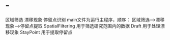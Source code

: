 # -
区域筛选 漂移现象  停留点识别
main文件为运行主程序，顺序：
区域筛选——>漂移现象——>停留点提取
SpatialFiltering 用于筛选研究范围内的数据
Draft 用于处理漂移现象
StayPoint 用于提取停留点
